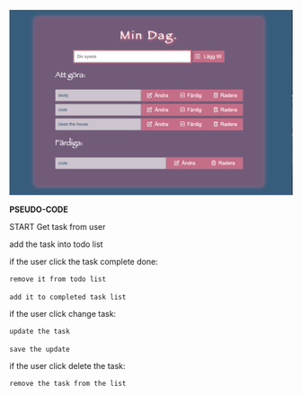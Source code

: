 
![to do app image](image/to-do.png "todo app")

****PSEUDO-CODE****

START
Get task from user

add the task into todo list

 if the user click the task complete done:

    remove it from todo list

    add it to completed task list

 if the user click change task:

    update the task

    save the update
 if the user click delete the task:

    remove the task from the list
